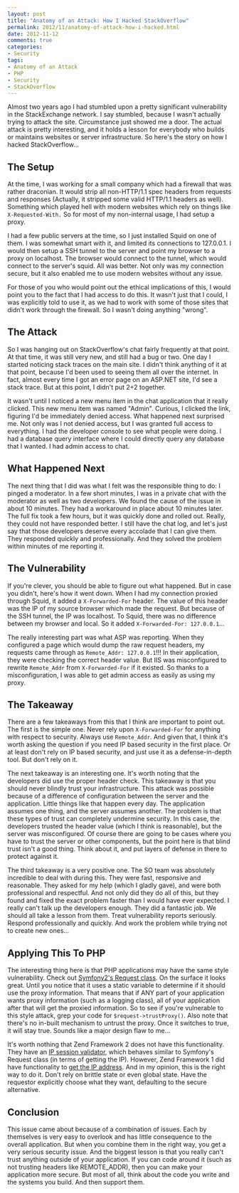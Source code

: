 ```yaml
---
layout: post
title: "Anatomy of an Attack: How I Hacked StackOverflow"
permalink: 2012/11/anatomy-of-attack-how-i-hacked.html
date: 2012-11-12
comments: true
categories:
- Security
tags:
- Anatomy of an Attack
- PHP
- Security
- StackOverflow
---
```


Almost two years ago I had stumbled upon a pretty significant vulnerability in the StackExchange network. I say stumbled, because I wasn't actually trying to attack the site. Circumstance just showed me a door. The actual attack is pretty interesting, and it holds a lesson for everybody who builds or maintains websites or server infrastructure. So here's the story on how I hacked StackOverflow...

<!--more-->

## The Setup


At the time, I was working for a small company which had a firewall that was rather draconian. It would strip all non-HTTP/1.1 spec headers from requests and responses (Actually, it stripped some valid HTTP/1.1 headers as well). Something which played hell with modern websites which rely on things like `X-Requested-With.` So for most of my non-internal usage, I had setup a proxy. 

I had a few public servers at the time, so I just installed Squid on one of them. I was somewhat smart with it, and limited its connections to 127.0.0.1. I would then setup a SSH tunnel to the server and point my browser to a proxy on localhost. The browser would connect to the tunnel, which would connect to the server's squid. All was better. Not only was my connection secure, but it also enabled me to use modern websites without any issue.

For those of you who would point out the ethical implications of this, I would point you to the fact that I had access to do this. It wasn't just that I could, I was explicitly told to use it, as we had to work with some of those sites that didn't work through the firewall. So I wasn't doing anything "wrong".

## The Attack


So I was hanging out on StackOverflow's chat fairly frequently at that point. At that time, it was still very new, and still had a bug or two. One day I started noticing stack traces on the main site. I didn't think anything of it at that point, because I'd been used to seeing them all over the internet. In fact, almost every time I got an error page on an ASP.NET site, I'd see a stack trace. But at this point, I didn't put 2+2 together. 


It wasn't until I noticed a new menu item in the chat application that it really clicked. This new menu item was named "Admin". Curious, I clicked the link, figuring I'd be immediately denied access. What happened next surprised me. Not only was I not denied access, but I was granted full access to everything. I had the developer console to see what people were doing. I had a database query interface where I could directly query any database that I wanted. I had admin access to chat. 
## What Happened Next


The next thing that I did was what I felt was the responsible thing to do: I pinged a moderator. In a few short minutes, I was in a private chat with the moderator as well as two developers. We found the cause of the issue in about 10 minutes. They had a workaround in place about 10 minutes later. The full fix took a few hours, but it was quickly done and rolled out. Really, they could not have responded better. I still have the chat log, and let's just say that those developers deserve every accolade that I can give them. They responded quickly and professionally. And they solved the problem within minutes of me reporting it.

## The Vulnerability


If you're clever, you should be able to figure out what happened. But in case you didn't, here's how it went down. When I had my connection proxied through Squid, it added a `X-Forwarded-For` header. The value of this header was the IP of my source browser which made the request. But because of the SSH tunnel, the IP was localhost. To Squid, there was no difference between my browser and local. So it added `X-Forwarded-For: 127.0.0.1`...

The really interesting part was what ASP was reporting. When they configured a page which would dump the raw request headers, my requests came through as `Remote_Addr: 127.0.0.1`!!! In their application, they were checking the correct header value. But IIS was misconfigured to rewrite `Remote_Addr` from `X-Forwarded-For` if it existed. So thanks to a misconfiguration, I was able to get admin access as easily as using my proxy.

## The Takeaway


There are a few takeaways from this that I think are important to point out. The first is the simple one. Never rely upon `X-Forwarded-For` for anything with respect to security. Always use `Remote_Addr`. And given that, I think it's worth asking the question if you need IP based security in the first place. Or at least don't rely on IP based security, and just use it as a defense-in-depth tool. But don't rely on it.

The next takeaway is an interesting one. It's worth noting that the developers did use the proper header check. This takeaway is that you should never blindly trust your infrastructure. This attack was possible because of a difference of configuration between the server and the application. Little things like that happen every day. The application assumes one thing, and the server assumes another. The problem is that these types of trust can completely undermine security. In this case, the developers trusted the header value (which I think is reasonable), but the server was misconfigured. Of course there are going to be cases where you have to trust the server or other components, but the point here is that blind trust isn't a good thing. Think about it, and put layers of defense in there to protect against it.

The third takeaway is a very positive one. The SO team was absolutely incredible to deal with during this. They were fast, responsive and reasonable. They asked for my help (which I gladly gave), and were both professional and respectful. And not only did they do all of this, but they found and fixed the exact problem faster than I would have ever expected. I really can't talk up the developers enough. They did a fantastic job. We should all take a lesson from them. Treat vulnerability reports seriously. Respond professionally and quickly. And work the problem while trying not to create new ones...

## Applying This To PHP


The interesting thing here is that PHP applications may have the same style vulnerability. Check out [Symfony2's Request class](https://github.com/symfony/symfony/blob/master/src/Symfony/Component/HttpFoundation/Request.php#L589). On the surface it looks great. Until you notice that it uses a static variable to determine if it should use the proxy information. That means that if ANY part of your application wants proxy information (such as a logging class), all of your application after that will get the proxied information. So to see if you're vulnerable to this style attack, grep your code for `$request->trustProxy()`. Also note that there's no in-built mechanism to untrust the proxy. Once it switches to true, it will stay true. Sounds like a major design flaw to me...

It's worth nothing that Zend Framework 2 does not have this functionality. They have an [IP session validator](https://github.com/zendframework/zf2/blob/master/library/Zend/Session/Validator/RemoteAddr.php#L93), which behaves similar to Symfony's Request class (in terms of getting the IP). However, Zend Framework 1 did have functionality to [get the IP address](https://github.com/komola/ZendFramework/blob/master/Controller/Request/Http.php#L1054). And in my opinion, this is the right way to do it. Don't rely on brittle state or even global state. Have the requestor explicitly choose what they want, defaulting to the secure alternative.

## Conclusion


This issue came about because of a combination of issues. Each by themselves is very easy to overlook and has little consequence to the overall application. But when you combine them in the right way, you get a very serious security issue. And the biggest lesson is that you really can't trust anything outside of your application. If you can code around it (such as not trusting headers like REMOTE_ADDR), then you can make your application more secure. But most of all, think about the code you write and the systems you build. And then support them. 